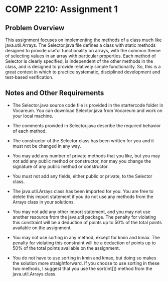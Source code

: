 # COMP 2210: Assignment 1

## Problem Overview
This assignment focuses on implementing the methods of a class much like java.util.Arrays. The Selector.java file defines a class with static methods designed to provide useful functionality on arrays, with the common theme of selecting values in an array with particular properties. Each method of Selector is clearly specified, is independent of the other methods in the class, and is designed to provide relatively simple functionality. So, this is a great context in which to practice systematic, disciplined development and test-based verification.

## Notes and Other Requirements
- The Selector.java source code file is provided in the startercode folder in Vocareum. You can download Selector.java from Vocareum and work on your local machine.

- The comments provided in Selector.java describe the required behavior of each method.

- The constructor of the Selector class has been written for you and it must not be changed in any way.

- You may add any number of private methods that you like, but you may not add any public method or constructor, nor may you change the signature of any public method or constructor.

- You must not add any fields, either public or private, to the Selector class.

- The java.util.Arrays class has been imported for you. You are free to delete this import statement if you do not use any methods from the Arrays class in your solutions.

- You may not add any other import statement, and you may not use another resource from the java.util package. The penalty for violating this constraint will be a deduction of points up to 50% of the total points available on the assignment.

- You may not use sorting in any method, except for kmin and kmax. The penalty for violating this constraint will be a deduction of points up to 50% of the total points available on the assignment.

- You do not have to use sorting in kmin and kmax, but doing so makes the solution more straightforward. If you choose to use sorting in these two methods, I suggest that you use the sort(int[]) method from the java.util.Arrays class.
